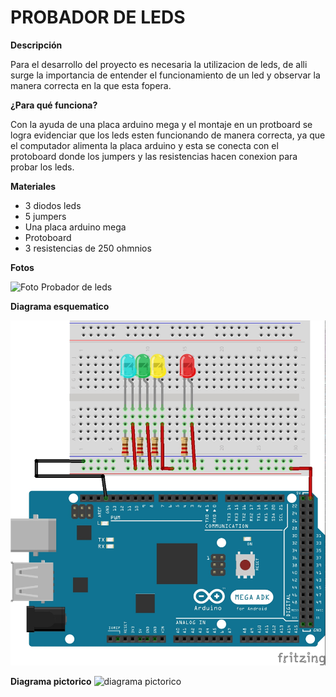 # PROBADOR DE LEDS 
**Descripción** 

Para el desarrollo del proyecto es necesaria la utilizacion de leds, 
de alli surge la importancia de entender el funcionamiento de un led y
observar la manera correcta en la que esta fopera.

**¿Para qué funciona?** 

Con la ayuda de una placa arduino mega y el montaje en un protboard se 
logra evidenciar que los leds esten funcionando de manera correcta, ya 
que el computador alimenta la placa arduino y esta se conecta con el protoboard
donde los jumpers y las resistencias hacen conexion para probar los leds. 


**Materiales**
-  3 diodos leds
-  5 jumpers 
-  Una placa arduino mega
-  Protoboard 
-  3 resistencias de 250 ohmnios 

**Fotos**

![Foto Probador de leds ](https://github.com/angelacastros/PROYECTO-1/blob/master/20190212_154115.jpg?raw=true)


**Diagrama esquematico**

![Diagrama esquematico]( https://github.com/angelacastros/PROYECTO-1/blob/master/Untitled%20Sketch_bb.jpg?raw=true)

**Diagrama pictorico**
![diagrama pictorico]( https://github.com/angelacastros/PROYECTO-1/blob/master/Untitled%20Sketch_esquem%C3%A1tico.jpg?raw=true)
